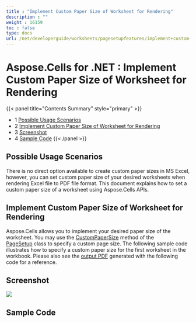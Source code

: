 ```yaml
---
title : "Implement Custom Paper Size of Worksheet for Rendering" 
description : "" 
weight : 16159 
toc : false
type: docs
url: /net/developerguide/worksheets/pagesetupfeatures/implement+custom+paper+size+of+worksheet+for+rendering/
---
```


# Aspose.Cells for .NET : Implement Custom Paper Size of Worksheet for Rendering


{{< panel title="Contents Summary" style="primary" >}}
*   1 [Possible Usage Scenarios](#possible-usage-scenarios)
*   2 [Implement Custom Paper Size of Worksheet for Rendering](#implement-custom-paper-size-of-worksheet-for-rendering)
*   3 [Screenshot](#screenshot)
*   4 [Sample Code](#sample-code)
{{< /panel >}}
 

## Possible Usage Scenarios

There is no direct option available to create custom paper sizes in MS Excel, however, you can set custom paper size of your desired worksheets when rendering Excel file to PDF file format. This document explains how to set a custom paper size of a worksheet using Aspose.Cells APIs.

## Implement Custom Paper Size of Worksheet for Rendering

Aspose.Cells allows you to implement your desired paper size of the worksheet. You may use the [CustomPaperSize](https://apireference.aspose.com/net/cells/aspose.cells/pagesetup/methods/custompapersize) method of the [PageSetup](https://apireference.aspose.com/net/cells/aspose.cells/pagesetup) class to specify a custom page size. The following sample code illustrates how to specify a custom paper size for the first worksheet in the workbook. Please also see the [output PDF](https://docs2.aspose.com/cells/net/attachments/44860292/45056028.pdf) generated with the following code for a reference.

## Screenshot

![](https://docs2.aspose.com/cells/net/attachments/44860292/45056027.png)

## Sample Code

